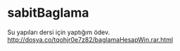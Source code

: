 # sabitBaglama
Su yapıları dersi için yaptığım ödev.
http://dosya.co/tqohjr0e7z82/baglamaHesapWin.rar.html
